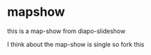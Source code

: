 mapshow
=======

this is a map-show from diapo-slideshow

I think about the map-show is single
so fork this 


